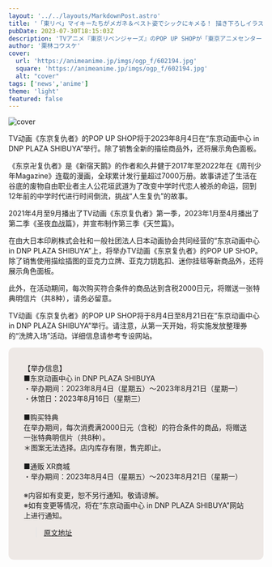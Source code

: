 ```yaml
---
layout: '../../layouts/MarkdownPost.astro'
title: '「東リベ」マイキーたちがメガネ＆ベスト姿でシックにキメる！ 描き下ろしイラストグッズを揃えたPOP UP SHOP開催'
pubDate: 2023-07-30T18:15:03Z
description: 'TVアニメ『東京リベンジャーズ』のPOP UP SHOPが「東京アニメセンター in DNP PLAZA SHIBUYA」にて開催。開催期間は2023年8月4日から8月21日まで。'
author: '栗林コウスケ'
cover:
  url: 'https://animeanime.jp/imgs/ogp_f/602194.jpg'
  square: 'https://animeanime.jp/imgs/ogp_f/602194.jpg'
  alt: "cover"
tags: ['news','anime']
theme: 'light'
featured: false
---
```


![cover](https://animeanime.jp/imgs/ogp_f/602194.jpg)

TV动画《东京复仇者》的POP UP SHOP将于2023年8月4日在“东京动画中心 in DNP PLAZA SHIBUYA”举行。除了销售全新的描绘商品外，还将展示角色面板。

《东京卍复仇者》是《新宿天鹅》的作者和久井健于2017年至2022年在《周刊少年Magazine》连载的漫画，全球累计发行量超过7000万册。故事讲述了生活在谷底的废物自由职业者主人公花垣武道为了改变中学时代恋人被杀的命运，回到12年前的中学时代进行时间倒流，挑战“人生复仇”的故事。

2021年4月至9月播出了TV动画《东京复仇者》第一季，2023年1月至4月播出了第二季《圣夜血战篇》，并宣布制作第三季《天竺篇》。

在由大日本印刷株式会社和一般社团法人日本动画协会共同经营的“东京动画中心 in DNP PLAZA SHIBUYA”上，将举办TV动画《东京复仇者》的POP UP SHOP。除了销售使用描绘插图的亚克力立牌、亚克力钥匙扣、迷你挂毯等新商品外，还将展示角色面板。

此外，在活动期间，每次购买符合条件的商品达到含税2000日元，将赠送一张特典明信片（共8种），请务必留意。
<p>TV动画《东京复仇者》的POP UP SHOP将于8月4日至8月21日在“东京动画中心 in DNP PLAZA SHIBUYA”举行。请注意，从第一天开始，将实施发放整理券的“洗牌入场”活动。详细信息请参考专设网站。</p><div style="background-color:#eee9e6; border-radius:10px; padding:30px;">【举办信息】<br>■东京动画中心 in DNP PLAZA SHIBUYA<br>・举办期间：2023年8月4日（星期五）～2023年8月21日（星期一）<br>・休馆日：2023年8月16日（星期三）<br><br>■购买特典<br>在举办期间，每次消费满2000日元（含税）的符合条件的商品，将赠送一张特典明信片（共8种）。<br>＊图案无法选择。店内库存有限，售完即止。<br><br>■通贩 XR商城<br>・举办期间：2023年8月4日（星期五）～2023年8月21日（星期一）<br><br>※内容如有变更，恕不另行通知。敬请谅解。<br>※如有变更等情况，将在“东京动画中心 in DNP PLAZA SHIBUYA”网站上进行通知。

>[原文地址](https://animeanime.jp/article/2023/07/30/78953.html)  